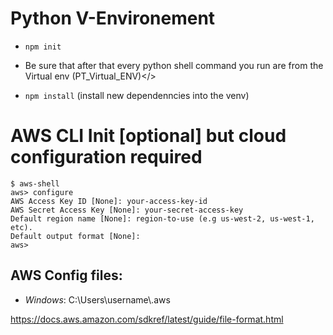 # Python V-Environement
- ```npm init```
- Be sure that after that every python shell command you run are from the Virtual env (PT_Virtual_ENV)</>

- ```npm install``` (install new dependenncies into the venv)

# AWS CLI Init [optional] but cloud configuration required
```shell
$ aws-shell
aws> configure
AWS Access Key ID [None]: your-access-key-id
AWS Secret Access Key [None]: your-secret-access-key
Default region name [None]: region-to-use (e.g us-west-2, us-west-1, etc).
Default output format [None]:
aws>
``` 
## AWS Config files: 
- *Windows*: C:\Users\username\\.aws

https://docs.aws.amazon.com/sdkref/latest/guide/file-format.html
